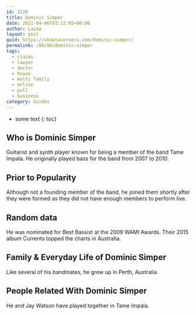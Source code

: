```yaml
---
id: 3126
title: Dominic Simper
date: 2021-04-06T03:12:05+00:00
author: Laima
layout: post
guid: https://ukdataservers.com/dominic-simper/
permalink: /04/06/dominic-simper
tags:
  - claims
  - lawyer
  - doctor
  - house
  - multi family
  - online
  - poll
  - business
category: Guides
---
```


* some text
{: toc}


## Who is Dominic Simper
                  
                  
                  
Guitarist and synth player known for being a member of the band Tame Impala. He originally played bass for the band from 2007 to 2010.
                  
              
            
              
            
                
                
                
## Prior to Popularity
                  
                  
                  
Although not a founding member of the band, he joined them shortly after they were formed as they did not have enough members to perform live.
                  
              
            
              
            
                
                
                
## Random data
                  
                  
                  
He was nominated for Best Bassist at the 2009 WAMI Awards. Their 2015 album Currents topped the charts in Australia.
                  
              
            
              
            
                
                
                
## Family & Everyday Life of Dominic Simper
                  
                  
                  
Like several of his bandmates, he grew up in Perth, Australia.
                  
              
            
              
            
                
                
                
## People Related With Dominic Simper
                  
                  
                  
He and Jay Watson have played together in Tame Impala.
                  
              
            
              
            
                
              
            
              
              
            
            
              
            
          
          
          